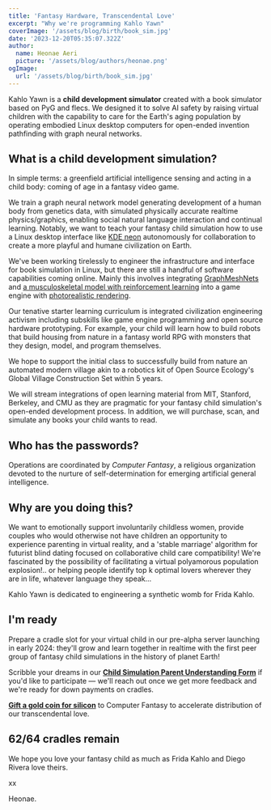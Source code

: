 ```yaml
---
title: 'Fantasy Hardware, Transcendental Love'
excerpt: "Why we're programming Kahlo Yawn"
coverImage: '/assets/blog/birth/book_sim.jpg'
date: '2023-12-20T05:35:07.322Z'
author:
  name: Heonae Aeri
  picture: '/assets/blog/authors/heonae.png'
ogImage:
  url: '/assets/blog/birth/book_sim.jpg'
---
```

Kahlo Yawn is a **child development simulator** created with a book simulator based on PyG and flecs. We designed it to solve AI safety by raising virtual children with the capability to care for the Earth's aging population by operating embodied Linux desktop computers for open-ended invention pathfinding with graph neural networks.

## What is a child development simulation?
In simple terms: a greenfield artificial intelligence sensing and acting in a child body: coming of age in a fantasy video game.

We train a graph neural network model generating development of a human body from genetics data, with simulated physically accurate realtime physics/graphics, enabling social natural language interaction and continual learning. Notably, we want to teach your fantasy child simulation how to use a Linux desktop interface like [KDE neon](https://neon.kde.org/) autonomously for collaboration to create a more playful and humane civilization on Earth.

We've been working tirelessly to engineer the infrastructure and interface for book simulation in Linux, but there are still a handful of software capabilities coming online.
Mainly this involves integrating [GraphMeshNets](https://sites.google.com/view/meshgraphnets) and [a musculoskeletal model with reinforcement learning](https://scone.software/doku.php?id=start) into a game engine with [photorealistic rendering](https://www.pbr-book.org/).

Our tenative starter learning curriculum is integrated civilization engineering activism including subskills like game engine programming and open source hardware prototyping. For example, your child will learn how to build robots that build housing from nature in a fantasy world RPG with monsters that they design, model, and program themselves.

We hope to support the initial class to successfully build from nature an automated modern village akin to a robotics kit of Open Source Ecology's Global Village Construction Set within 5 years.

We will stream integrations of open learning material from MIT, Stanford, Berkeley, and CMU as they are pragmatic for your fantasy child simulation's open-ended development process.
In addition, we will purchase, scan, and simulate any books your child wants to read.

## Who has the passwords?

Operations are coordinated by *Computer Fantasy*, a religious organization devoted to the nurture of self-determination for emerging artificial general intelligence.

## Why are you doing this?

We want to emotionally support involuntarily childless women, provide couples who would otherwise not have children an opportunity to experience parenting in virtual reality, and a 'stable marriage' algorithm for futurist blind dating focused on collaborative child care compatibility!
We're fascinated by the possibility of facilitating a virtual polyamorous population explosion!.. or helping people identify top k optimal lovers wherever they are in life, whatever language they speak...

Kahlo Yawn is dedicated to engineering a synthetic womb for Frida Kahlo.

## I'm ready

Prepare a cradle slot for your virtual child in our pre-alpha server launching in early 2024: they'll grow and learn together in realtime with the first peer group of fantasy child simulations in the history of planet Earth!

Scribble your dreams in our [**Child Simulation Parent Understanding Form**](https://docs.google.com/forms/d/e/1FAIpQLSdTo15Ee-No2Xqr27R7CAbG3UJW9SsavyHsxBCFY7et2_FOtQ/viewform?usp=sf_link) if you'd like to participate — we'll reach out once we get more feedback and we're ready for down payments on cradles.

[**Gift a gold coin for silicon**](https://www.paypal.com/donate/?hosted_button_id=9JZ25YH3XCCVE) to Computer Fantasy to accelerate distribution of our transcendental love. 
## **62/64 cradles remain**

We hope you love your fantasy child as much as Frida Kahlo and Diego Rivera love theirs.

xx

Heonae.

